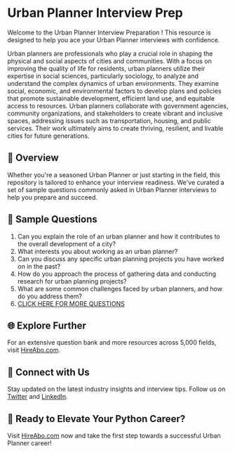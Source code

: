 # Urban Planner Interview Prep

Welcome to the Urban Planner Interview Preparation ! This resource is designed to help you ace your Urban Planner interviews with confidence.

Urban planners are professionals who play a crucial role in shaping the physical and social aspects of cities and communities. With a focus on improving the quality of life for residents, urban planners utilize their expertise in social sciences, particularly sociology, to analyze and understand the complex dynamics of urban environments. They examine social, economic, and environmental factors to develop plans and policies that promote sustainable development, efficient land use, and equitable access to resources. Urban planners collaborate with government agencies, community organizations, and stakeholders to create vibrant and inclusive spaces, addressing issues such as transportation, housing, and public services. Their work ultimately aims to create thriving, resilient, and livable cities for future generations.

## 🚀 Overview

Whether you're a seasoned Urban Planner or just starting in the field, this repository is tailored to enhance your interview readiness. We've curated a set of sample questions commonly asked in Urban Planner interviews to help you prepare and succeed.

## 📝 Sample Questions

1. Can you explain the role of an urban planner and how it contributes to the overall development of a city?
2. What interests you about working as an urban planner?
3. Can you discuss any specific urban planning projects you have worked on in the past?
4. How do you approach the process of gathering data and conducting research for urban planning projects?
5. What are some common challenges faced by urban planners, and how do you address them?
6. [CLICK HERE FOR MORE QUESTIONS](https://hireabo.com/job/7_1_5/Urban%20Planner)

## 🌐 Explore Further

For an extensive question bank and more resources across 5,000 fields, visit [HireAbo.com](https://www.hireabo.com).

## 📱 Connect with Us

Stay updated on the latest industry insights and interview tips. Follow us on [Twitter](https://twitter.com/hireabo) and [LinkedIn](https://www.linkedin.com/in/hire-abo-3609972a8/).

## 🚀 Ready to Elevate Your Python Career?

Visit [HireAbo.com](https://www.hireabo.com) now and take the first step towards a successful Urban Planner career!